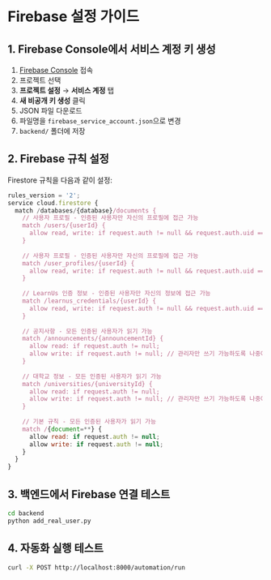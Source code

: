 # Firebase 설정 가이드

## 1. Firebase Console에서 서비스 계정 키 생성

1. [Firebase Console](https://console.firebase.google.com/) 접속
2. 프로젝트 선택
3. **프로젝트 설정** → **서비스 계정** 탭
4. **새 비공개 키 생성** 클릭
5. JSON 파일 다운로드
6. 파일명을 `firebase_service_account.json`으로 변경
7. `backend/` 폴더에 저장

## 2. Firebase 규칙 설정

Firestore 규칙을 다음과 같이 설정:

```javascript
rules_version = '2';
service cloud.firestore {
  match /databases/{database}/documents {
    // 사용자 프로필 - 인증된 사용자만 자신의 프로필에 접근 가능
    match /users/{userId} {
      allow read, write: if request.auth != null && request.auth.uid == userId;
    }
    
    // 사용자 프로필 - 인증된 사용자만 자신의 프로필에 접근 가능
    match /user_profiles/{userId} {
      allow read, write: if request.auth != null && request.auth.uid == userId;
    }
    
    // LearnUs 인증 정보 - 인증된 사용자만 자신의 정보에 접근 가능
    match /learnus_credentials/{userId} {
      allow read, write: if request.auth != null && request.auth.uid == userId;
    }
    
    // 공지사항 - 모든 인증된 사용자가 읽기 가능
    match /announcements/{announcementId} {
      allow read: if request.auth != null;
      allow write: if request.auth != null; // 관리자만 쓰기 가능하도록 나중에 수정
    }
    
    // 대학교 정보 - 모든 인증된 사용자가 읽기 가능
    match /universities/{universityId} {
      allow read: if request.auth != null;
      allow write: if request.auth != null; // 관리자만 쓰기 가능하도록 나중에 수정
    }
    
    // 기본 규칙 - 모든 인증된 사용자가 읽기 가능
    match /{document=**} {
      allow read: if request.auth != null;
      allow write: if request.auth != null;
    }
  }
}
```

## 3. 백엔드에서 Firebase 연결 테스트

```bash
cd backend
python add_real_user.py
```

## 4. 자동화 실행 테스트

```bash
curl -X POST http://localhost:8000/automation/run
```